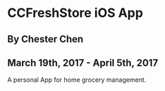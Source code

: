 # CCFreshStore iOS App

## By Chester Chen

## March 19th, 2017 - April 5th, 2017

A personal App for home grocery management.
